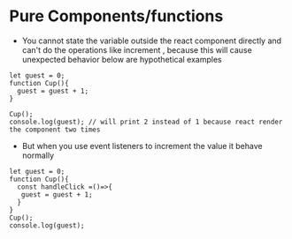# Pure Components/functions

- You cannot state the variable outside the react component directly and can't do the operations like increment , because this will cause unexpected behavior below are hypothetical examples

```
let guest = 0;
function Cup(){
  guest = guest + 1;
}

Cup(); 
console.log(guest); // will print 2 instead of 1 because react render the component two times

```

- But when you use event listeners to increment the value it behave normally

```
let guest = 0;
function Cup(){
  const handleClick =()=>{
   guest = guest + 1;
  }
}
Cup(); 
console.log(guest); 
```
